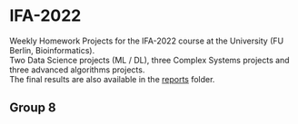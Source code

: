 # IFA-2022
Weekly Homework Projects for the IFA-2022 course at the University (FU Berlin, Bioinformatics).  
Two Data Science projects (ML / DL), three Complex Systems projects and three advanced algorithms projects.  
The final results are also available in the [reports](reports) folder.  


## Group 8

